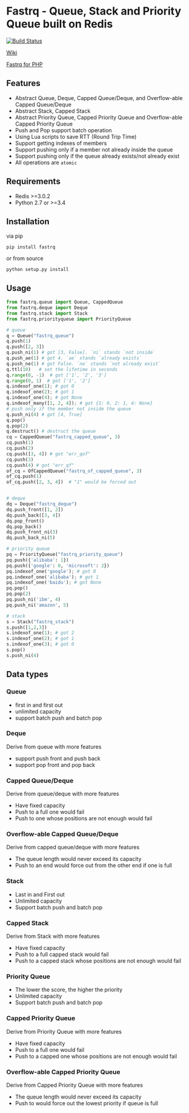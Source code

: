 # Fastrq - Queue, Stack and Priority Queue built on Redis

[![Build Status](https://travis-ci.org/limen/fastrq.svg?branch=master)](https://travis-ci.org/limen/fastrq)

[Wiki](https://github.com/limen/fastrq/wiki)

[Fastrq for PHP](https://github.com/limen/fastrq-php)

## Features

+ Abstract Queue, Deque, Capped Queue/Deque, and Overflow-able Capped Queue/Deque
+ Abstract Stack, Capped Stack
+ Abstract Priority Queue, Capped Priority Queue and Overflow-able Capped Priority Queue
+ Push and Pop support batch operation
+ Using Lua scripts to save RTT (Round Trip Time)
+ Support getting indexes of members 
+ Support pushing only if a member not already inside the queue
+ Support pushing only if the queue already exists/not already exist
+ All operations are `atomic`

## Requirements

- Redis >=3.0.2
- Python 2.7 or >=3.4

## Installation

via pip

```
pip install fastrq
```

or from source

```
python setup.py install
```

## Usage

```python
from fastrq.queue import Queue, CappedQueue
from fastrq.deque import Deque
from fastrq.stack import Stack
from fastrq.priorityqueue import PriorityQueue

# queue
q = Queue("fastrq_queue")
q.push(1)
q.push([2, 3])
q.push_ni(1) # got [3, False]. `ni` stands `not inside`
q.push_ae(1) # got 4. `ae` stands `already exists`
q.push_ne(1) # got False. `ne` stands `not already exist`
q.ttl(10)   # set the lifetime in seconds
q.range(0, -1)  # got ['1', '2', '3']
q.range(0, 1)  # got ['1', '2']
q.indexof_one(1); # got 0
q.indexof_one(2); # got 1
q.indexof_one(4); # got None
q.indexof_many([1, 2, 4]); # got {1: 0, 2: 1, 4: None}
# push only if the member not inside the queue
q.push_ni(4) # got [4, True]
q.pop()
q.pop(2)
q.destruct() # destruct the queue
cq = CappedQueue("fastrq_capped_queue", 3)
cq.push(1)
cq.push(2)
cq.push([3, 4]) # got "err_qof"
cq.push(3)
cq.push(4) # got "err_qf"
of_cq = OfCappedQueue("fastrq_of_capped_queue", 3)
of_cq.push(1)
of_cq.push([2, 3, 4])  # "1" would be forced out


# deque
dq = Deque("fastrq_deque")
dq.push_front([1, 2])
dq.push_back([3, 4])
dq.pop_front()
dq.pop_back()
dq.push_front_ni(3)
dq.push_back_ni(5)

# priority queue
pq = PriorityQueue("fastrq_priority_queue")
pq.push({'alibaba': 1})
pq.push({'google': 0, 'microsoft': 2})
pq.indexof_one('google'); # got 0
pq.indexof_one('alibaba'); # got 1
pq.indexof_one('baidu'); # got None
pq.pop()
pq.pop(2)
pq.push_ni('ibm', 4)
pq.push_ni('amazon', 5)

# stack
s = Stack("fastrq_stack")
s.push([1,2,3])
s.indexof_one(1); # got 2
s.indexof_one(2); # got 1
s.indexof_one(3); # got 0
s.pop()
s.push_ni(4)

```

## Data types

### Queue

+ first in and first out
+ unlimited capacity
+ support batch push and batch pop

### Deque

Derive from queue with more features

+ support push front and push back
+ support pop front and pop back

### Capped Queue/Deque

Derive from queue/deque with more features

+ Have fixed capacity
+ Push to a full one would fail
+ Push to one whose positions are not enough would fail

### Overflow-able Capped Queue/Deque

Derive from capped queue/deque with more features

+ The queue length would never exceed its capacity
+ Push to an end would force out from the other end if one is full

### Stack

+ Last in and First out
+ Unlimited capacity
+ Support batch push and batch pop

### Capped Stack

Derive from Stack with more features

+ Have fixed capacity
+ Push to a full capped stack would fail
+ Push to a capped stack whose positions are not enough would fail

### Priority Queue

+ The lower the score, the higher the priority
+ Unlimited capacity
+ Support batch push and batch pop

### Capped Priority Queue

Derive from Priority Queue with more features

+ Have fixed capacity
+ Push to a full one would fail
+ Push to a capped one whose positions are not enough would fail

### Overflow-able Capped Priority Queue

Derive from Capped Priority Queue with more features

+ The queue length would never exceed its capacity
+ Push to would force out the lowest priority if queue is full
